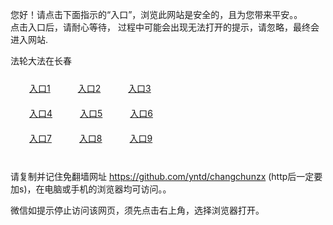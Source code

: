 您好！请点击下面指示的“入口”，浏览此网站是安全的，且为您带来平安。。 <br/>
点击入口后，请耐心等待， 过程中可能会出现无法打开的提示，请忽略，最终会进入网站. </br>

法轮大法在长春<br/>
<div style="padding:10px"><a style="margin:20px" target="_blank" href="https://d35angho6d6f6t.cloudfront.net/2Qpsp?fznvqe" id="ccLink1" rel="nofollow">入口1</a> <a target="_blank" style="margin:20px" href="https://d2uw8x0r9z91hq.cloudfront.net/2Qpsp?uwmqsf" id="ccLink2" rel="nofollow">入口2</a> <a style="margin:20px" target="_blank" href="https://dyq9aqrgh0jsi.cloudfront.net/2Qpsp?joiebeet" id="ccLink3" rel="nofollow">入口3</a></div>

<div style="padding:10px" ><a style="margin:20px" target="_blank" href="https://d35angho6d6f6t.cloudfront.net/2Qpsp?fznvqe" id="ccLink4" rel="nofollow">入口4</a> <a style="margin:20px" href="https://d2uw8x0r9z91hq.cloudfront.net/2Qpsp?uwmqsf" target="_blank" id="ccLink5" rel="nofollow">入口5</a> <a style="margin:20px" href="https://dyq9aqrgh0jsi.cloudfront.net/2Qpsp?joiebeet" target="_blank" id="ccLink6" rel="nofollow">入口6</a></div>

<div style="padding:10px"><a style="margin:20px" target="_blank" href="https://d35angho6d6f6t.cloudfront.net/2Qpsp?fznvqe" id="ccLink7" rel="nofollow">入口7</a> <a style="margin:20px" href="https://d2uw8x0r9z91hq.cloudfront.net/2Qpsp?uwmqsf" target="_blank" id="ccLink8" rel="nofollow">入口8</a> <a style="margin:20px" target="_blank" href="https://dyq9aqrgh0jsi.cloudfront.net/2Qpsp?joiebeet" id="ccLink9" rel="nofollow">入口9</a></div>

<br/>



请复制并记住免翻墙网址 https://github.com/yntd/changchunzx (http后一定要加s)，在电脑或手机的浏览器均可访问。。<br/>

微信如提示停止访问该网页，须先点击右上角，选择浏览器打开。
